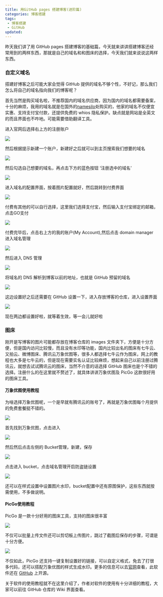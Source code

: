 ```yaml
---
title: 用GitHub pages 搭建博客(进阶篇)
categories: 博客搭建
tags: 
 - 博客搭建
 - GitHub
updated: 
---
```


昨天我们讲了用 GitHub pages 搭建博客的基础篇，今天就来讲讲搭建博客还经常用到的两样东西，那就是自己的域名和和图床的选择，今天我们就来说说这两样东西。

<!-- more -->

### 自定义域名

搭建好博客之后可能大家会觉得 GitHub 提供的域名不够个性，不好记，那么我们怎么将自己的域名指向我们的博客呢？

首先当然是购买域名啦，不推荐国内的域名供应商，因为国内的域名都需要备案，十分的麻烦，我用的域名就是在国外的[namesilo](https://www.namesilo.com/?rid=cb82471vg)处购买的，他家的域名不仅便宜实惠、支持支付宝付款，还提供免费的 whios 隐私保护。缺点就是网站是全英文的而且界面也不咋地。可能需要借助翻译工具。

进入官网后选择右上方的注册账户

![](https://blog-1253491707.piccd.myqcloud.com/images/gitpageblog10.png/style)

然后根据提示新建一个账户，新建好之后就可以到主页搜索我们想要的域名

![](https://blog-1253491707.piccd.myqcloud.com/images/gitpagesblog11.png/style)

然后勾选自己想要的域名，再点击下方的蓝色按钮 ‘注册选中的域名’

![](https://blog-1253491707.piccd.myqcloud.com/images/gjitpagesblog12.png/style)

进入域名的配置界面，按着图片配置就好，然后跳转到付费界面

![](https://blog-1253491707.piccd.myqcloud.com/images/gitpagesblog13.png/style)

付费有其他的可以自行选择，这里我们选择支付宝，然后输入支付宝绑定的邮箱，点击GO支付

![](https://blog-1253491707.piccd.myqcloud.com/images/gitpagesblog14.png/style)

付费完毕后，点击右上方的我的账户(My Account),然后点击 domain manager 进入域名管理

![](https://blog-1253491707.piccd.myqcloud.com/images/gitpagesblog15.png/style)

然后进入 DNS 管理

![](https://blog-1253491707.piccd.myqcloud.com/images/gjitpagesblog15.png/style)


将域名的 DNS 解析到博客以前的地址，也就是 GitHub 预留的域名

![](https://blog-1253491707.piccd.myqcloud.com/images/gitpagesblog16.png/style)

这边设置好之后还需要在 GitHub 设置一下，进入存放博客的仓库，进入设置界面

![](https://blog-1253491707.piccd.myqcloud.com/images/gitpagesblog17.png/style)

现在两边都设置好啦，就等着生效，等一会儿就好啦

### 图床

刚开是写博客的图片可能都存放在博客仓库的 images 文件夹下，方便是十分方便，但是国内访问比较慢，而且没有水印等功能，国内比较出名的图床有七牛云、又拍云、微博图床、腾讯云万象优图等，很多人都选择七牛云作为图床，网上的教程也大多是七牛云的，但是现在需要实名认证比较麻烦，想起来自己以前注册过腾讯云，就想去试试腾讯云的图床，当然不介意的话选择 GitHub 图床也是个不错的选择。注册什么的在这里就不赘述了，就具体讲讲万象优图及 PicGo 这款很好用的图床工具。

#### 万象优图使用教程
为啥选择万象优图呢，一个是早就有腾讯云的账号了，再就是万象优图每个月提供的免费套餐挺不错的。

![](https://blog-1253491707.piccd.myqcloud.com/images/wxyt.png/style)

首先找到万象优图，点击进入

![](https://blog-1253491707.piccd.myqcloud.com/images/wxyt1.png/style)

然后然后点击左侧的 Bucket管理，新建，保存

![](https://blog-1253491707.piccd.myqcloud.com/images/wxyt2.png/style)

点击进入 bucket，点击域名管理开启防盗链设置

![](https://blog-1253491707.piccd.myqcloud.com/images/wxyt3.png/style)

还可以在样式设置中设置图片水印，bucket配置中还有原图保护，这些东西就按需使用，不多做说明。

#### PicGo使用教程

PicGo 是一款十分好用的图床工具，支持的图床很丰富

![](https://blog-1253491707.piccd.myqcloud.com/images/picgo1.png/style)

不仅可以批量上传文件还可以剪切板上传图片，跳过了截图后保存的步骤，可谓是十分方便。

![](https://blog-1253491707.piccd.myqcloud.com/images/picgo2.png/style)

不仅如此，PicGo 还支持一键复制设置好的链接，可以自定义格式，免去了打很多代码，还可以搭配万象优图的样式生成水印。更多的信息可以去[官网](https://molunerfinn.com/PicGo/)查看，此软件还在 [GitHub](https://github.com/Molunerfinn/picgo) 上开源。

关于软件的使用教程就不在这里介绍了，作者对软件的使用有十分详细的教程，大家可以前往 GitHub 仓库的 Wiki 界面查看。
